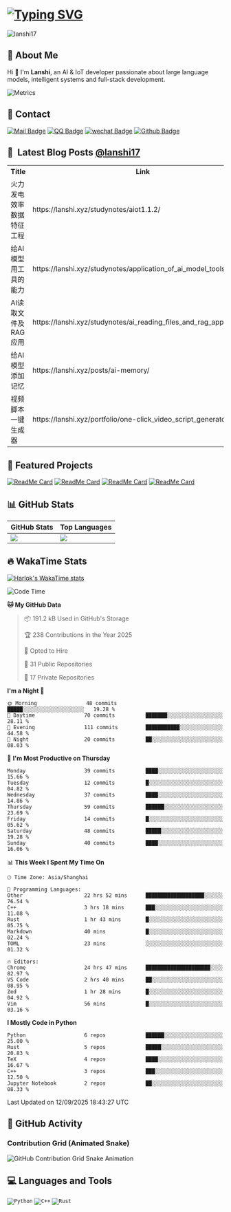 # [![Typing SVG](https://readme-typing-svg.demolab.com?font=Fira+Code&weight=500&size=24&pause=1000&color=65F703&center=true&width=600&height=55&lines=Hi+%F0%9F%91%8B+I'm+Lanshi%2C+an+AI+%26+IoT+developer+)](https://git.io/typing-svg)

<p align="left">
  <img src="https://komarev.com/ghpvc/?username=lanshi17" alt="lanshi17" />
</p>

## 👤 About Me
Hi 👋 I'm **Lanshi**, an AI & IoT developer passionate about large language models, intelligent systems and full-stack development.  

![Metrics](https://github.com/lanshi17/lanshi17/blob/master/github-metrics.svg)


## 📧 Contact
  [![Mail Badge](https://img.shields.io/badge/-yhvguk@foxmail.com-c14438?style=flat&logo=Gmail&logoColor=white&link=mailto:yhvguk@foxmail.com)](mailto:yhvguk@foxmail.com)
  [![QQ Badge](https://img.shields.io/badge/-1020037769-0A66C2?style=flat&logo=qq&logoColor=white&link=https://qm.qq.com/q/NAXbuT3rQA)](https://qm.qq.com/q/NAXbuT3rQA)
  [![wechat Badge](https://img.shields.io/badge/-Skurayzs-12B76A?style=flat&logo=wechat&logoColor=white&link=https://img.picui.cn/free/2025/04/19/68030b5da4fa3.png)](https://img.picui.cn/free/2025/04/19/68030b5da4fa3.png)
  [![Github Badge](https://img.shields.io/badge/-lanshi17-grey?style=flat&logo=github&logoColor=white&link=https://github.com/lanshi17/)](https://www.github.com/lanshi17/)


## 📕 &nbsp;Latest Blog Posts  [@lanshi17](https://lanshi.xyz)

<table>
  <tr><th>Title</th><th>Link</th></tr>
  <!-- STACKOVERFLOW:START --><tr><td>火力发电效率数据特征工程</td><td>https://lanshi.xyz/studynotes/aiot1.1.2/</td></tr><tr><td>给AI模型用工具的能力</td><td>https://lanshi.xyz/studynotes/application_of_ai_model_tools/</td></tr><tr><td>AI读取文件及RAG应用</td><td>https://lanshi.xyz/studynotes/ai_reading_files_and_rag_applications/</td></tr><tr><td>给AI模型添加记忆</td><td>https://lanshi.xyz/posts/ai-memory/</td></tr><tr><td>视频脚本一键生成器</td><td>https://lanshi.xyz/portfolio/one-click_video_script_generator/</td></tr><!-- STACKOVERFLOW:END -->
</table>

## 🧩 Featured  Projects

[![ReadMe Card](https://github-readme-stats.vercel.app/api/pin/?username=lanshi17&repo=FishStone-Cloud)](https://github.com/lanshi17/FishStone-Cloud)  [![ReadMe Card](https://github-readme-stats.vercel.app/api/pin/?username=lanshi17&repo=leetcode)](https://github.com/lanshi17/leetcode)  [![ReadMe Card](https://github-readme-stats.vercel.app/api/pin/?username=lanshi17&repo=AI-large-model-application-development)](https://github.com/lanshi17/AI-large-model-application-development)  [![ReadMe Card](https://github-readme-stats.vercel.app/api/pin/?username=lanshi17&repo=AIoT_notebook)](https://github.com/lanshi17/AIoT_notebook) 

## 📊 GitHub Stats

| GitHub Stats | Top Languages |
|--------------|---------------|
| ![](https://github-readme-stats.vercel.app/api?username=lanshi17&show_icons=true&theme=vue&count_private=true) | ![](https://github-readme-stats.vercel.app/api/top-langs/?username=lanshi17&theme=vue) |

## 🔥 WakaTime Stats
[![Harlok's WakaTime stats](https://github-readme-stats.vercel.app/api/wakatime?username=@lanshi17)](https://github.com/anuraghazra/github-readme-stats)
<!--START_SECTION:waka-->
![Code Time](http://img.shields.io/badge/Code%20Time-179%20hrs%2028%20mins-blue)

**🐱 My GitHub Data** 

> 📦 191.2 kB Used in GitHub's Storage 
 > 
> 🏆 238 Contributions in the Year 2025
 > 
> 💼 Opted to Hire
 > 
> 📜 31 Public Repositories 
 > 
> 🔑 17 Private Repositories 
 > 
**I'm a Night 🦉** 

```text
🌞 Morning                48 commits          █████░░░░░░░░░░░░░░░░░░░░   19.28 % 
🌆 Daytime                70 commits          ███████░░░░░░░░░░░░░░░░░░   28.11 % 
🌃 Evening                111 commits         ███████████░░░░░░░░░░░░░░   44.58 % 
🌙 Night                  20 commits          ██░░░░░░░░░░░░░░░░░░░░░░░   08.03 % 
```
📅 **I'm Most Productive on Thursday** 

```text
Monday                   39 commits          ████░░░░░░░░░░░░░░░░░░░░░   15.66 % 
Tuesday                  12 commits          █░░░░░░░░░░░░░░░░░░░░░░░░   04.82 % 
Wednesday                37 commits          ████░░░░░░░░░░░░░░░░░░░░░   14.86 % 
Thursday                 59 commits          ██████░░░░░░░░░░░░░░░░░░░   23.69 % 
Friday                   14 commits          █░░░░░░░░░░░░░░░░░░░░░░░░   05.62 % 
Saturday                 48 commits          █████░░░░░░░░░░░░░░░░░░░░   19.28 % 
Sunday                   40 commits          ████░░░░░░░░░░░░░░░░░░░░░   16.06 % 
```


📊 **This Week I Spent My Time On** 

```text
🕑︎ Time Zone: Asia/Shanghai

💬 Programming Languages: 
Other                    22 hrs 52 mins      ███████████████████░░░░░░   76.54 % 
C++                      3 hrs 18 mins       ███░░░░░░░░░░░░░░░░░░░░░░   11.08 % 
Rust                     1 hr 43 mins        █░░░░░░░░░░░░░░░░░░░░░░░░   05.75 % 
Markdown                 40 mins             █░░░░░░░░░░░░░░░░░░░░░░░░   02.24 % 
TOML                     23 mins             ░░░░░░░░░░░░░░░░░░░░░░░░░   01.32 % 

🔥 Editors: 
Chrome                   24 hrs 47 mins      █████████████████████░░░░   82.97 % 
VS Code                  2 hrs 40 mins       ██░░░░░░░░░░░░░░░░░░░░░░░   08.95 % 
Zed                      1 hr 28 mins        █░░░░░░░░░░░░░░░░░░░░░░░░   04.92 % 
Vim                      56 mins             █░░░░░░░░░░░░░░░░░░░░░░░░   03.16 % 
```

**I Mostly Code in Python** 

```text
Python                   6 repos             ██████░░░░░░░░░░░░░░░░░░░   25.00 % 
Rust                     5 repos             █████░░░░░░░░░░░░░░░░░░░░   20.83 % 
TeX                      4 repos             ████░░░░░░░░░░░░░░░░░░░░░   16.67 % 
C++                      3 repos             ███░░░░░░░░░░░░░░░░░░░░░░   12.50 % 
Jupyter Notebook         2 repos             ██░░░░░░░░░░░░░░░░░░░░░░░   08.33 % 
```




 Last Updated on 12/09/2025 18:43:27 UTC
<!--END_SECTION:waka-->

## 📅 GitHub Activity

### Contribution Grid (Animated Snake)

<picture>
  <source media="(prefers-color-scheme: dark)" srcset="https://raw.githubusercontent.com/lanshi17/lanshi17/output/github-contribution-grid-snake-dark.svg">
  <source media="(prefers-color-scheme: light)" srcset="https://raw.githubusercontent.com/lanshi17/lanshi17/output/github-contribution-grid-snake.svg">
  <img alt="GitHub Contribution Grid Snake Animation" src="https://raw.githubusercontent.com/lanshi17/lanshi17/output/github-contribution-grid-snake.svg">
</picture>

## 💻 Languages and Tools

<code><img  src="https://raw.githubusercontent.com/github/explore/80688e429a7d4ef2fca1e82350fe8e3517d3494d/topics/python/python.png" alt="Python"></code>  <code><img src="https://raw.githubusercontent.com/github/explore/80688e429a7d4ef2fca1e82350fe8e3517d3494d/topics/cpp/cpp.png" alt="C++"></code>  <code><img  src="https://raw.githubusercontent.com/github/explore/80688e429a7d4ef2fca1e82350fe8e3517d3494d/topics/rust/rust.png" alt="Rust"></code>  


